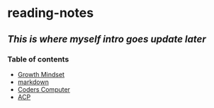 # reading-notes

## *This is where myself intro goes update later*

### Table of contents

- [Growth Mindset](growth.md)
- [markdown](markdown.md)
- [Coders Computer](thecoderscomputer.md)
- [ACP](acp.md)
